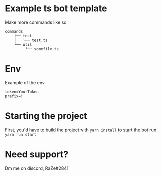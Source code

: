 # Example ts bot template
Make more commands like so
```bath
commands
    ├── test
    │   └── test.ts 
    └── util
         └── somefile.ts
```
# Env
Example of the env
```bath
token=YourToken
prefix=!
```

# Starting the project

First, you'd have to build the project with `yarn install` to start the bot run `yarn run start`

# Need support? 
Dm me on discord, RaZe#2841